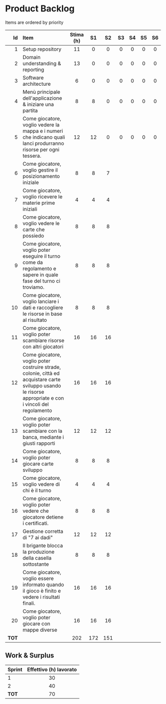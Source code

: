 # Product Backlog

Items are ordered by priority

|      Id | Item                                                                                                                                                     | Stima (h) | S1  | S2  | S3 | S4 | S5 | S6 |
|--------:|:---------------------------------------------------------------------------------------------------------------------------------------------------------|:---------:|:---:|:---:|:--:|:--:|:--:|:--:|
|       1 | Setup repository                                                                                                                                         |    11     |  0  |  0  | 0  | 0  | 0  | 0  |
|       2 | Domain understanding & reporting                                                                                                                         |    13     |  0  |  0  | 0  | 0  | 0  | 0  |
|       3 | Software architecture                                                                                                                                    |     6     |  0  |  0  | 0  | 0  | 0  | 0  |
|       4 | Menù principale dell'applicazione & iniziare una partita                                                                                                 |     8     |  8  |  0  | 0  | 0  | 0  | 0  |
|       5 | Come giocatore, voglio vedere la mappa e i numeri che indicano quali lanci produrranno risorse per ogni tessera.                                         |    12     | 12  |  0  | 0  | 0  | 0  | 0  |
|       6 | Come giocatore, voglio gestire il posizionamento iniziale                                                                                                |     8     |  8  |  7  |    |    |    |    |
|       7 | Come giocatore, voglio ricevere le materie prime iniziali                                                                                                |     4     |  4  |  4  |    |    |    |    |
|       8 | Come giocatore, voglio vedere le carte che possiedo                                                                                                      |     8     |  8  |  8  |    |    |    |    |
|       9 | Come giocatore, voglio poter eseguire il turno come da regolamento e sapere in quale fase del turno ci troviamo.                                         |     8     |  8  |  8  |    |    |    |    |
|      10 | Come giocatore, voglio lanciare i dati e raccogliere le risorse in base al risultato                                                                     |     8     |  8  |  8  |    |    |    |    |
|      11 | Come giocatore, voglio poter scambiare risorse con altri giocatori                                                                                       |    16     | 16  | 16  |    |    |    |    |
|      12 | Come giocatore, voglio poter costruire strade, colonie, città ed acquistare carte sviluppo usando le risorse appropriate e con i vincoli del regolamento |    16     | 16  | 16  |    |    |    |    |
|      13 | Come giocatore, voglio poter scambiare con la banca, mediante i giusti rapporti                                                                          |    12     | 12  | 12  |    |    |    |    |
|      14 | Come giocatore, voglio poter giocare carte sviluppo                                                                                                      |     8     |  8  |  8  |    |    |    |    |
|      15 | Come giocatore, voglio vedere di chi è il turno                                                                                                          |     4     |  4  |  4  |    |    |    |    |
|      16 | Come giocatore, voglio poter vedere che giocatore detiene i certificati.                                                                                 |     8     |  8  |  8  |    |    |    |    |
|      17 | Gestione corretta di "7 ai dadi"                                                                                                                         |    12     | 12  | 12  |    |    |    |    |
|      18 | Il brigante blocca la produzione della casella sottostante                                                                                               |     8     |  8  |  8  |    |    |    |    |
|      19 | Come giocatore, voglio essere informato quando il gioco è finito e vedere i risultati finali.                                                            |    16     | 16  | 16  |    |    |    |    |
|      20 | Come giocatore, voglio poter giocare con mappe diverse                                                                                                   |    16     | 16  | 16  |    |    |    |    |
| **TOT** |                                                                                                                                                          |    202    | 172 | 151 |    |    |    |    |

## Work & Surplus

| Sprint  | Effettivo (h) lavorato |
|:--------|:----------------------:|
| 1       |           30           |
| 2       |           40           |
| **TOT** |           70           |
